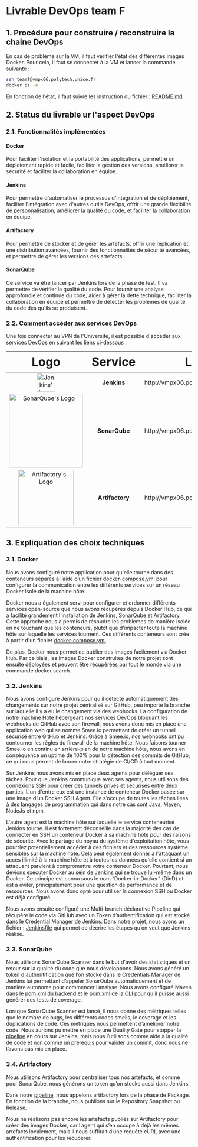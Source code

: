 # Livrable DevOps team F

## 1. Procédure pour construire / reconstruire la chaine DevOps

En cas de problème sur la VM, il faut vérifier l'état des différentes images Docker. 
Pour cela, il faut se connecter à la VM et lancer la commande suivante :

```bash
ssh teamf@vmpx06.polytech.unice.fr
docker ps -a
```

En fonction de l'état, il faut suivre les instruction du fichier : [README.md](./../config-docker-vm/README.md)

## 2. Status du livrable ur l'aspect DevOps
    
### 2.1. Fonctionnalités implémentées

#### Docker

Pour faciliter l'isolation et la portabilité des applications, permettre un déploiement rapide et facile, faciliter la gestion des versions, améliorer la sécurité et faciliter la collaboration en équipe.

#### Jenkins

Pour permettre d'automatiser le processus d'intégration et de déploiement, faciliter l'intégration avec d'autres outils DevOps, offrir une grande flexibilité de personnalisation, améliorer la qualité du code, et faciliter la collaboration en équipe.

#### Artifactory

Pour permettre de stocker et de gérer les artefacts, offrir une réplication et une distribution avancées, fournir des fonctionnalités de sécurité avancées, et permettre de gérer les versions des artefacts.


#### SonarQube

Ce service va être lancer par Jenkins lors de la phase de test. Il va permettre de vérifier la qualité du code.
Pour fournir une analyse approfondie et continue du code, aider à gérer la dette technique, faciliter la collaboration en équipe et permettre de détecter les problèmes de qualité du code dès qu'ils se produisent.


### 2.2. Comment accéder aux services DevOps

Une fois connecter au VPN de l'Université, il est possible d'accéder aux services DevOps en suivant les liens ci-dessous :

[//]: # (table of links)
<table>
<thead>
    <tr style="font-size: 2em">
        <th><strong>Logo</strong></th>
        <th><strong>Service</strong></th>
        <th><strong>Link</strong></th>
        <th><strong>Username</strong></th>
        <th><strong>Password</strong></th>
    </tr>
</thead>
<tbody style="text-align: center">
    <tr>
        <td><img src="https://www.jenkins.io/images/logos/jenkins/jenkins.svg" width="50" alt="Jenkins' Logo"></td>
        <td><strong>Jenkins</strong></td>
        <td><a>http://vmpx06.polytech.unice.fr:8000</a></td>
        <td>DevOps</td>
        <td>DevOps</td>
    </tr>
    <tr>
        <td><img src="https://wiki.eclipse.org/images/8/88/Sonarqube.png" width="200" alt="SonarQube's Logo"></td>
        <td><strong>SonarQube</strong></td>
        <td><a>http://vmpx06.polytech.unice.fr:8001</a></td>
        <td>admin</td>
        <td>DevOps</td>
    </tr>
    <tr>
        <td><img src="https://access.redhat.com/hydra/cwe/rest/v1.0/public/products/66406/logo" width="150" alt="Artifactory's Logo"></td>
        <td><strong>Artifactory</strong></td>
        <td><a>http://vmpx06.polytech.unice.fr:8002</a></td>
        <td>admin</td>
        <td>DevOps#vmpx06</td>
    </tr>
</tbody>
</table>

## 3. Expliquation des choix techniques

### 3.1. Docker

Nous avons configuré notre application pour qu'elle tourne dans des conteneurs séparés à l’aide d’un fichier [docker-compose.yml](./../docker-compose.yml) pour configurer la communication entre les différents services sur un réseau Docker isolé de la machine hôte. 

Docker nous a également servi pour configurer et ordonner différents services open-source que nous avons récupérés depuis Docker Hub, ce qui a facilité grandement l'installation de Jenkins, SonarQube et Artifactory. 
Cette approche nous a permis de résoudre les problèmes de manière isolée en ne touchant que les conteneurs, plutôt que d'impacter toute la machine hôte sur laquelle les services tournent. 
Ces différents conteneurs sont crée à partir d'un fichier [docker-compose.yml](./../config-docker-vm/docker-compose.yml).

De plus, Docker nous permet de publier des images facilement via Docker Hub. 
Par ce biais, les images Docker construites de notre projet sont ensuite déployées et peuvent être récupérées par tout le monde via une commande docker search.

### 3.2. Jenkins

Nous avons configuré Jenkins pour qu’il détecte automatiquement des changements sur notre projet centralisé sur GitHub, peu importe la branche sur laquelle il y a eu le changement via des webhooks. 
La configuration de notre machine Hôte hébergeant nos services DevOps bloquant les webhooks de GitHub avec son firewall, nous avons donc mis en place une application web qui se nomme Smee.io permettant de créer un tunnel sécurisé entre GitHub et Jenkins. 
Grâce à Smee.io, nos webhooks ont pu contourner les règles du firewall de la machine hôte. 
Nous faisons tourner Smee.io en continu en arrière-plan de notre machine hôte, nous avons en conséquence un uptime de 100% pour la détection des commits de GitHub, ce qui nous permet de lancer notre stratégie de CI/CD à tout moment.

Sur Jenkins nous avons mis en place deux agents pour déléguer ses tâches. 
Pour que Jenkins communique avec ses agents, nous utilisons des connexions SSH pour créer des tunnels privés et sécurisés entre deux parties. 
L'un d'entre eux est une instance de conteneur Docker basée sur une image d’un Docker SSH Agent. 
Elle s’occupe de toutes les tâches liées à des langages de programmation qui dans notre cas sont Java, Maven, NodeJs et npm.

L'autre agent est la machine hôte sur laquelle le service conteneurisé Jenkins tourne. 
Il est fortement déconseillé dans la majorité des cas de connecter en SSH un conteneur Docker à sa machine hôte pour des raisons de sécurité. 
Avec le partage du noyau du système d'exploitation hôte, vous pourriez potentiellement accéder à des fichiers et des ressources système sensibles sur la machine hôte. 
Cela peut également donner à l'attaquant un accès illimité à la machine hôte et à toutes les données qu'elle contient si un attaquant parvient à compromettre votre conteneur Docker. 
Pourtant, nous devions exécuter Docker au sein de Jenkins qui se trouve lui-même dans un Docker. 
Ce principe est connu sous le nom “Docker-in-Docker” (DinD) et est à éviter, principalement pour une question de performance et de ressources. 
Nous avons donc opté pour utiliser la connexion SSH où Docker est déjà configuré.

Nous avons ensuite configuré une Multi-branch déclarative Pipeline qui récupère le code via GitHub avec un Token d’authentification qui est stocké dans le Credential Manager de Jenkins. 
Dans notre projet, nous avons un fichier : [Jenkinsfile](./../Jenkinsfile) qui permet de décrire les étapes qu’on veut que Jenkins réalise. 


### 3.3. SonarQube

Nous utilisons SonarQube Scanner dans le but d'avoir des statistiques et un retour sur la qualité du code que nous développons. 
Nous avons généré un token d'authentification que l’on stocke dans le Credentials Manager de Jenkins lui permettant d’appeler SonarQube automatiquement et de manière autonome pour commencer l’analyse. 
Nous avons configuré Maven dans le [pom.xml du backend](./../backend/pom.xml) et le [pom.xml de la CLI](./../cli/pom.xml) pour qu’il puisse aussi générer des tests de coverage. 

Lorsque SonarQube Scanner est lancé, il nous donne des métriques telles que le nombre de bugs, les différents codes smells, le coverage et les duplications de code. 
Ces métriques nous permettent d’améliorer notre code. 
Nous aurions pu mettre en place une Quality Gate pour stopper la [pipeline](./../Jenkinsfile) en cours sur Jenkins, mais nous l’utilisons comme aide à la qualité de code et non comme un prérequis pour valider un commit, donc nous ne l’avons pas mis en place.

### 3.4. Artifactory

Nous utilisons Artifactory pour centraliser tous nos artefacts, et comme pour SonarQube, nous générons un token qu’on stocke aussi dans Jenkins. 

Dans notre [pipeline](./../Jenkinsfile), nous appelons artifactory lors de la phase de Package. 
En fonction de la branche, nous publions sur le Repository Snapshot ou Release. 

Nous ne réalisons pas encore les artefacts publiés sur Artifactory pour créer des images Docker, car l’agent qui s’en occupe à déjà les mêmes artefacts localement, mais il nous suffirait d’une requête cURL avec une authentification pour les récupérer.
